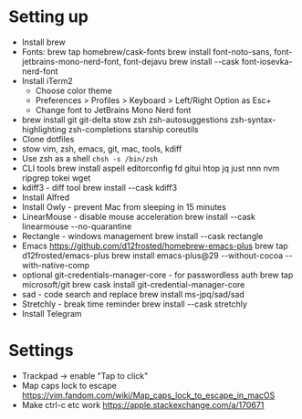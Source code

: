 # Setting up
* Install brew
* Fonts:
    brew tap homebrew/cask-fonts
    brew install font-noto-sans, font-jetbrains-mono-nerd-font, font-dejavu
    brew install --cask font-iosevka-nerd-font
* Install iTerm2
    * Choose color theme
    * Preferences > Profiles > Keyboard > Left/Right Option as Esc+
    * Change font to JetBrains Mono Nerd font
* brew install git git-delta stow zsh zsh-autosuggestions zsh-syntax-highlighting zsh-completions starship coreutils
* Clone dotfiles
* stow vim, zsh, emacs, git, mac, tools, kdiff
* Use zsh as a shell `chsh -s /bin/zsh`
* CLI tools
    brew install aspell editorconfig fd gitui htop jq just nnn nvm ripgrep tokei wget
* kdiff3 - diff tool
    brew install --cask kdiff3
* Install Alfred
* Install Owly - prevent Mac from sleeping in 15 minutes
* LinearMouse - disable mouse acceleration
    brew install --cask linearmouse --no-quarantine
* Rectangle - windows management
    brew install --cask rectangle
* Emacs https://github.com/d12frosted/homebrew-emacs-plus
    brew tap d12frosted/emacs-plus
    brew install emacs-plus@29 --without-cocoa --with-native-comp
* optional git-credentials-manager-core - for passwordless auth
    brew tap microsoft/git
    brew cask install git-credential-manager-core
* sad - code search and replace
    brew install ms-jpq/sad/sad
* Stretchly - break time reminder
    brew install --cask stretchly
* Install Telegram

# Settings
* Trackpad -> enable "Tap to click"
* Map caps lock to escape https://vim.fandom.com/wiki/Map_caps_lock_to_escape_in_macOS
* Make ctrl-c etc work https://apple.stackexchange.com/a/170671
